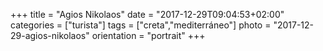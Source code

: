 +++
title = "Agios Nikolaos"
date = "2017-12-29T09:04:53+02:00"
categories = ["turista"]
tags = ["creta","mediterráneo"]
photo = "2017-12-29-agios-nikolaos"
orientation = "portrait"
+++
